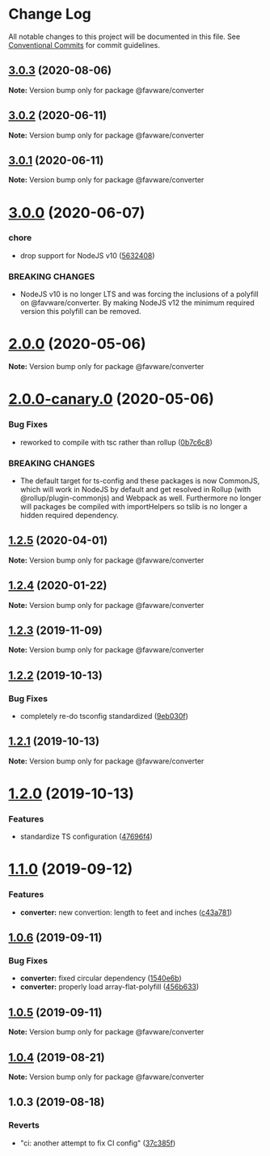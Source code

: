 # Change Log

All notable changes to this project will be documented in this file.
See [Conventional Commits](https://conventionalcommits.org) for commit guidelines.

## [3.0.3](https://github.com/favware/node-packages/compare/@favware/converter@3.0.2...@favware/converter@3.0.3) (2020-08-06)

**Note:** Version bump only for package @favware/converter





## [3.0.2](https://github.com/favware/node-packages/compare/@favware/converter@3.0.1...@favware/converter@3.0.2) (2020-06-11)

**Note:** Version bump only for package @favware/converter





## [3.0.1](https://github.com/favware/node-packages/compare/@favware/converter@3.0.0...@favware/converter@3.0.1) (2020-06-11)

**Note:** Version bump only for package @favware/converter





# [3.0.0](https://github.com/favware/node-packages/compare/@favware/converter@2.0.0...@favware/converter@3.0.0) (2020-06-07)


### chore

* drop support for NodeJS v10 ([5632408](https://github.com/favware/node-packages/commit/56324085cb35a10eecaec28f619fae01417055a7))


### BREAKING CHANGES

* NodeJS v10 is no longer LTS and was forcing the inclusions of a polyfill on
@favware/converter. By making NodeJS v12 the minimum required version this polyfill can be removed.





# [2.0.0](https://github.com/favware/node-packages/compare/@favware/converter@2.0.0-canary.0...@favware/converter@2.0.0) (2020-05-06)

**Note:** Version bump only for package @favware/converter





# [2.0.0-canary.0](https://github.com/favware/node-packages/compare/@favware/converter@1.2.5...@favware/converter@2.0.0-canary.0) (2020-05-06)


### Bug Fixes

* reworked to compile with tsc rather than rollup ([0b7c6c8](https://github.com/favware/node-packages/commit/0b7c6c81fab75fd298eea8427bbee373d91306bb))


### BREAKING CHANGES

* The default target for ts-config and these packages is now CommonJS, which will
work in NodeJS by default and get resolved in Rollup (with @rollup/plugin-commonjs) and Webpack as
well. Furthermore no longer will packages be compiled with importHelpers so tslib is no longer a
hidden required dependency.





## [1.2.5](https://github.com/favware/node-packages/compare/@favware/converter@1.2.4...@favware/converter@1.2.5) (2020-04-01)

**Note:** Version bump only for package @favware/converter

## [1.2.4](https://github.com/favware/node-packages/compare/@favware/converter@1.2.3...@favware/converter@1.2.4) (2020-01-22)

**Note:** Version bump only for package @favware/converter

## [1.2.3](https://github.com/favware/node-packages/compare/@favware/converter@1.2.2...@favware/converter@1.2.3) (2019-11-09)

**Note:** Version bump only for package @favware/converter

## [1.2.2](https://github.com/favware/node-packages/compare/@favware/converter@1.2.1...@favware/converter@1.2.2) (2019-10-13)

### Bug Fixes

- completely re-do tsconfig standardized ([9eb030f](https://github.com/favware/node-packages/commit/9eb030fdf1deb75d5ae8b273d0e9c359bcb985a1))

## [1.2.1](https://github.com/favware/node-packages/compare/@favware/converter@1.2.0...@favware/converter@1.2.1) (2019-10-13)

**Note:** Version bump only for package @favware/converter

# [1.2.0](https://github.com/favware/node-packages/compare/@favware/converter@1.1.0...@favware/converter@1.2.0) (2019-10-13)

### Features

- standardize TS configuration ([47696f4](https://github.com/favware/node-packages/commit/47696f4e1dd2632b305ff9789cdd6c473fa709ca))

# [1.1.0](https://github.com/favware/node-packages/compare/@favware/converter@1.0.6...@favware/converter@1.1.0) (2019-09-12)

### Features

- **converter:** new convertion: length to feet and inches ([c43a781](https://github.com/favware/node-packages/commit/c43a781))

## [1.0.6](https://github.com/favware/node-packages/compare/@favware/converter@1.0.5...@favware/converter@1.0.6) (2019-09-11)

### Bug Fixes

- **converter:** fixed circular dependency ([1540e6b](https://github.com/favware/node-packages/commit/1540e6b))
- **converter:** properly load array-flat-polyfill ([456b633](https://github.com/favware/node-packages/commit/456b633))

## [1.0.5](https://github.com/favware/node-packages/compare/@favware/converter@1.0.4...@favware/converter@1.0.5) (2019-09-11)

**Note:** Version bump only for package @favware/converter

## [1.0.4](https://github.com/favware/node-packages/compare/@favware/converter@1.0.3...@favware/converter@1.0.4) (2019-08-21)

**Note:** Version bump only for package @favware/converter

## 1.0.3 (2019-08-18)

### Reverts

- "ci: another attempt to fix CI config" ([37c385f](https://github.com/favware/node-packages/commit/37c385f))
